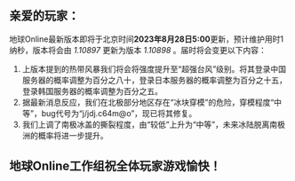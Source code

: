 ## 亲爱的玩家：

地球Online最新版本即将于北京时间**2023年8月28日5:00**更新，预计维护用时1纳秒，版本将会由 _1.10897_ 更新为版本 _1.10898_ 。届时将会变更以下内容：
1. 上版本提到的热带风暴我们将会将强度提升至“超强台风”级别。将其登录中国服务器的概率调整为百分之八十，登录日本服务器的概率调整为百分之十五，登录韩国服务器的概率调整为百分之五。
2. 据最新消息反应，我们在北极部分地区存在“冰块穿模”的危险，穿模程度“中等”，bug代号为“j/jdj.c64m@o”，现已将其修复。
3. 我们上调了南极冰盖的撕裂程度，由“较低”上升为“中等”，未来冰陆脱离南极洲的概率将进一步提升。

## 地球Online工作组祝全体玩家游戏愉快！